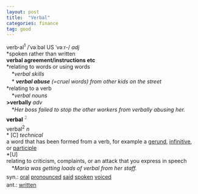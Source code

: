 ```yaml
---
layout: post
title:  "Verbal"
categories: finance
tag: good
---
```

<DIV style="MARGIN: 0px 0px 5px">verb<B>·</B>al<SUP>1</SUP> /ˈvəːbəl US ˈvəːr-/ <I>adj</I> <BR>*spoken rather than written<BR><B>verbal agreement/instructions etc</B><BR>*relating to words or using words<BR>　*<I>verbal skills</I><BR>　*<I> <B>verbal abuse</B> (=cruel words) from other kids on the street</I><BR>*relating to a verb<BR>　*<I>verbal nouns</I><BR><B>&gt;verbally</B> <I>adv</I><BR>　*<I>Her boss failed to stop the other workers from verbally abusing her.</I></DIV>
<DIV style="COLOR: #808080; MARGIN: 0px 0px 5px; LINE-HEIGHT: normal"><SPAN style="FONT-SIZE: 10.5pt; COLOR: #000000; LINE-HEIGHT: normal"><B>verbal</B></SPAN> <SUP style="FONT-SIZE: 83%; LINE-HEIGHT: normal">2</SUP> </DIV>
<DIV style="MARGIN: 0px 0px 5px">verbal<SUP>2</SUP> <I>n</I> <BR>* [C] <I>technical</I> <BR>a word that has been formed from a verb, for example a <A href="{{ site.baseurl }}/gerund"><U>gerund</U></A>, <A href="{{ site.baseurl }}/infinitive"><U>infinitive</U></A>, or <A href="{{ site.baseurl }}/participle"><U>participle</U></A><BR>*[U] <BR>relating to criticism, complaints, or an attack that you express in speech<BR>　*<I>Maria was getting loads of verbal from her staff.</I></DIV>
<DIV style="MARGIN: 0px 0px 5px">
<DIV style="MARGIN: 4px 0px">syn.: <A href="{{ site.baseurl }}/oral"><U>oral</U></A> <A href="{{ site.baseurl }}/pronounced"><U>pronounced</U></A> <A href="{{ site.baseurl }}/said"><U>said</U></A> <A href="{{ site.baseurl }}/spoken"><U>spoken</U></A> <A href="{{ site.baseurl }}/voiced"><U>voiced</U></A></DIV>
<DIV style="MARGIN: 4px 0px">ant.: <A href="{{ site.baseurl }}/written"><U>written</U></A></DIV></DIV>
